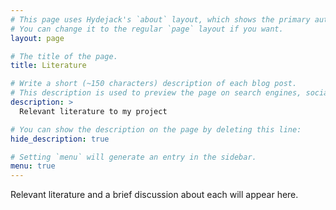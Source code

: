 ```yaml
---
# This page uses Hydejack's `about` layout, which shows the primary author's picture and about text at the top.
# You can change it to the regular `page` layout if you want.
layout: page

# The title of the page.
title: Literature

# Write a short (~150 characters) description of each blog post.
# This description is used to preview the page on search engines, social media, etc.
description: >
  Relevant literature to my project

# You can show the description on the page by deleting this line:
hide_description: true

# Setting `menu` will generate an entry in the sidebar.
menu: true
---
```


Relevant literature and a brief discussion about each will appear here.

